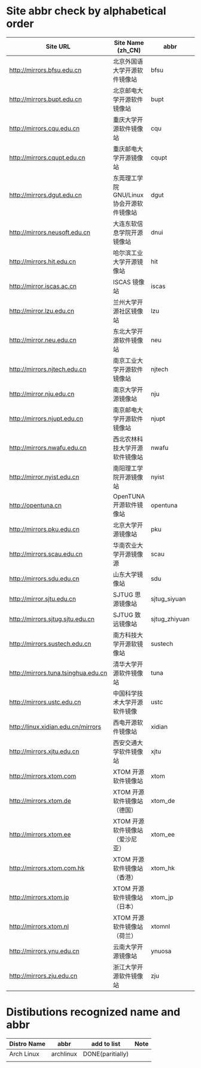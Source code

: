 # Site abbr check by alphabetical order

| Site URL                            | Site Name (zh_CN)                         | abbr  | add to list   | IPV6 ONLY |
| ----------------------------------- | ----------------------------------------- | ----- | ------------- | -------|
| http://mirrors.bfsu.edu.cn          | 北京外国语大学开源软件镜像站              | bfsu  | DONE(partial) | |
| http://mirrors.bupt.edu.cn          | 北京邮电大学开源软件镜像站                | bupt  | DONE(partial) ||
| http://mirrors.cqu.edu.cn           | 重庆大学开源软件镜像站                    | cqu   | ALL D ||
| http://mirrors.cqupt.edu.cn         | 重庆邮电大学开源镜像站                    | cqupt |               ||
| http://mirrors.dgut.edu.cn          | 东莞理工学院 GNU/Linux 协会开源软件镜像站 | dgut  |               ||
| http://mirrors.neusoft.edu.cn       | 大连东软信息学院开源镜像站                | dnui  |               ||
| http://mirrors.hit.edu.cn           | 哈尔滨工业大学开源镜像站                  | hit   |               ||
| http://mirror.iscas.ac.cn           | ISCAS 镜像站                              | iscas |               ||
| http://mirror.lzu.edu.cn            | 兰州大学开源社区镜像站                    | lzu   |               ||
| http://mirror.neu.edu.cn            | 东北大学开源软件镜像站 | neu   |               ||
| http://mirrors.njtech.edu.cn | 南京工业大学开源软件镜像站 | njtech |               ||
| http://mirror.nju.edu.cn | 南京大学开源镜像站 | nju |               ||
| http://mirrors.njupt.edu.cn | 南京邮电大学开源软件镜像站 | njupt |               ||
| http://mirrors.nwafu.edu.cn | 西北农林科技大学开源软件镜像站 | nwafu |               ||
| http://mirror.nyist.edu.cn | 南阳理工学院开源镜像站 | nyist |               ||
| http://opentuna.cn | OpenTUNA开源软件镜像站 | opentuna |               ||
| http://mirrors.pku.edu.cn | 北京大学开源镜像站 | pku | ||
| http://mirrors.scau.edu.cn | 华南农业大学开源镜像源 | scau | ||
| http://mirrors.sdu.edu.cn | 山东大学镜像站 | sdu | ||
| http://mirror.sjtu.edu.cn | SJTUG 思源镜像站 | sjtug_siyuan | ||
| http://mirrors.sjtug.sjtu.edu.cn | SJTUG 致远镜像站 | sjtug_zhiyuan | ||
| http://mirrors.sustech.edu.cn | 南方科技大学开源软镜像站 | sustech | ||
| http://mirrors.tuna.tsinghua.edu.cn | 清华大学开源软件镜像站 | tuna | DONE(partial) ||
| http://mirrors.ustc.edu.cn | 中国科学技术大学开源软件镜像 | ustc | ||
| http://linux.xidian.edu.cn/mirrors | 西电开源软件镜像站 | xidian | ||
| http://mirrors.xjtu.edu.cn | 西安交通大学软件镜像站 | xjtu | ||
| http://mirrors.xtom.com | XTOM 开源软件镜像站 | xtom | ||
| http://mirrors.xtom.de | XTOM 开源软件镜像站（德国） | xtom_de | ||
| http://mirrors.xtom.ee | XTOM 开源软件镜像站（爱沙尼亚） | xtom_ee | ||
| http://mirrors.xtom.com.hk | XTOM 开源软件镜像站（香港） | xtom_hk | ||
| http://mirrors.xtom.jp | XTOM 开源软件镜像站（日本） | xtom_jp | ||
| http://mirrors.xtom.nl | XTOM 开源软件镜像站（荷兰） | xtomnl | ||
| http://mirrors.ynu.edu.cn | 云南大学开源镜像站 | ynuosa | ||
| http://mirrors.zju.edu.cn | 浙江大学开源软件镜像站 | zju | ||

# Distibutions recognized name and abbr

| Distro Name | abbr      | add to list      | Note |
| ----------- | --------- | ---------------- | ---- |
| Arch Linux  | archlinux | DONE(paritially) |      |
|             |           |                  |      |

